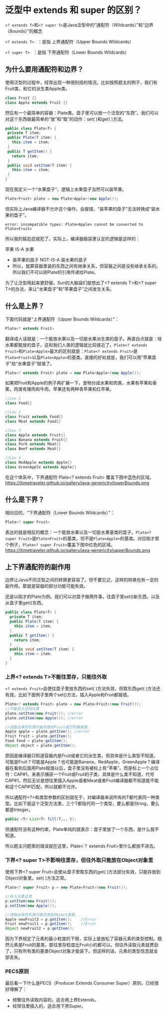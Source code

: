 # 泛型中 extends 和 super 的区别？



 ```<? extends T>```和```<? super
 T>```是Java泛型中的“通配符（Wildcards）”和“边界（Bounds）”的概念

 ```<? extends T> ``` ：是指 上界通配符（Upper Bounds Wildcards）
 
 ```<? super T> ``` ：是指 下界通配符（Lower Bounds Wildcards）

## 为什么要用通配符和边界？

使用泛型的过程中，经常出现一种很别扭的情况。比如按照题主的例子，我们有Fruit类，和它的派生类Apple类。
 ```java
class Fruit {}
class Apple extends Fruit {}
 ```
 
 然后有一个最简单的容器：Plate类。盘子里可以放一个泛型的“东西”。我们可以对这个东西做最简单的“放”和“取”的动作：set( )和get( )方法。
 ```java
public class Plate<T> {
  private T item;
  public Plate(T item) {
    this.item = item;
  }
  public T getItem() {
    return item;
  }
  public void setItem(T item) {
    this.item = item;
  }
}
 ```
 
 现在我定义一个“水果盘子”，逻辑上水果盘子当然可以装苹果。
 ```java
 Plate<Fruit> plate = new Plate<Apple>(new Apple());
 ```
 但实际上Java编译器不允许这个操作。会报错，“装苹果的盘子”无法转换成“装水果的盘子”。
 ```
 error: incompatible types: Plate<Apple> cannot be converted to Plate<Fruit>
 ```
 
 所以我的尴尬症就犯了。实际上，编译器脑袋里认定的逻辑是这样的：

苹果 IS-A 水果

- 装苹果的盘子 NOT-IS-A 装水果的盘子
- 所以，就算容器里装的东西之间有继承关系，但容器之间是没有继承关系的。所以我们不可以把Plate的引用传递给Plate。

为了让泛型用起来更舒服，Sun的大脑袋们就想出了<? extends T>和<? super T>的办法，来让“水果盘子”和“苹果盘子”之间发生关系。
 
 
## 什么是上界？ 
 
 下面代码就是“上界通配符（Upper Bounds Wildcards）”： 
 
 ```java Plate<?
 Plate<? extends Fruit>
 ```
 
 
 翻译成人话就是：一个能放水果以及一切是水果派生类的盘子。再直白点就是：啥水果都能放的盘子。这和我们人类的逻辑就比较接近了。```Plate<? extends Fruit>```和```Plate<Apple>```最大的区别就是：```Plate<? extends Fruit>```是```Plate<Fruit>```以及```Plate<Apple>```的基类。直接的好处就是，我们可以用“苹果盘子”给“水果盘子”赋值了。
 
 ```java
 Plate<? extends Fruit> plate = new Plate<Apple>(new Apple());
 ```
 
 如果把Fruit和Apple的例子再扩展一下，食物分成水果和肉类，水果有苹果和香蕉，肉类有猪肉和牛肉，苹果还有两种青苹果和红苹果。
 
 ```java
//Lev 1
class Food{}

//Lev 2
class Fruit extends Food{}
class Meat extends Food{}

//Lev 3
class Apple extends Fruit{}
class Banana extends Fruit{}
class Pork extends Meat{}
class Beef extends Meat{}

//Lev 4
class RedApple extends Apple{}
class GreenApple extends Apple{}
 ```
 
 在这个体系中，下界通配符 Plate<? extends Fruit> 覆盖下图中蓝色的区域。
 https://itimetraveler.github.io/gallery/java-genericity/lowerBounds.png
 
## 什么是下界？ 
 
 相对应的，“下界通配符（Lower Bounds Wildcards）”： 

 ```java
 Plate<? super Fruit>
 ```
 表达的就是相反的概念：一个能放水果以及一切是水果基类的盘子。```Plate<? super
 Fruit>```是```Plate<Fruit>```的基类，但不是```Plate<Apple>```的基类。对应刚才那个例子，```Plate<?
 super Fruit>```覆盖下图中红色的区域。
 https://itimetraveler.github.io/gallery/java-genericity/upperBounds.png
 
## 上下界通配符的副作用
边界让Java不同泛型之间的转换更容易了。但不要忘记，这样的转换也有一定的副作用。那就是容器的部分功能可能失效。

还是以刚才的Plate为例。我们可以对盘子做两件事，往盘子里set()新东西，以及从盘子里get()东西。
```java
public class Plate<T> { 
  private T item;
  public Plate(T item) {
    this.item = item;
  }
  public T getItem() {
    return item;
  }
  public void setItem(T item) {
    this.item = item;
  }
}
```

### 上界<? extends T>不能往里存，只能往外取

```<? extends Fruit>```会使往盘子里放东西的set( )方法失效。但取东西get( )方法还有效。比如下面例子里两个set()方法，插入Apple和Fruit都报错。

```java
Plate<? extends Fruit> plate = new Plate<Fruit>(new Fruit());
//不能存入任何元素
plate.setItem(new Fruit()); //error
plate.setItem(new Apple()); //error

//读取出来的东西只能存放在Fruit或它的基类里。
Apple apple = plate.getItem(); //error
Fruit fruit = plate.getItem();
Food food = plate.getItem();
Object object = plate.getItem();
```
原因是编译器只知道容器内是Fruit或者它的派生类，但具体是什么类型不知道。可能是Fruit？可能是Apple？也可能是Banana，RedApple，GreenApple？编译器在看到后面用Plate赋值以后，盘子里没有被标上有“苹果”。而是标上一个占位符：CAP#1，来表示捕获一个Fruit或Fruit的子类，具体是什么类不知道，代号CAP#1。然后无论是想往里插入Apple或者Meat或者Fruit编译器都不知道能不能和这个CAP#1匹配，所以就都不允许。


所以通配符<?>和类型参数的区别就在于，对编译器来说所有的T都代表同一种类型。比如下面这个泛型方法里，三个T都指代同一个类型，要么都是String，要么都是Integer。


```java
public <T> List<T> fill(T... t);
```

但通配符<?>没有这种约束，Plate<?>单纯的就表示：盘子里放了一个东西，是什么我不知道。

所以题主问题里的错误就在这里，Plate<？ extends Fruit>里什么都放不进去。


### 下界<? super T>不影响往里存，但往外取只能放在Object对象里

使用下界<? super Fruit>会使从盘子里取东西的get(
)方法部分失效，只能存放到Object对象里。set( )方法正常。 

```java
Plate<? super Fruit> p = new Plate<Fruit>(new Fruit());

//存入元素正常
p.setItem(new Fruit());
p.setItem(new Apple());

//读取出来的东西只能存放在Object类里。
Apple newFruit3 = p.getItem();    //Error
Fruit newFruit1 = p.getItem();    //Error
Object newFruit2 = p.getItem();
```

因为下界规定了元素的最小粒度的下限，实际上是放松了容器元素的类型控制。既然元素是Fruit的基类，那往里存粒度比Fruit小的都可以。但往外读取元素就费劲了，只有所有类的基类Object对象才能装下。但这样的话，元素的类型信息就全部丢失。

### PECS原则
 最后看一下什么是PECS（Producer Extends Consumer
 Super）原则，已经很好理解了： 
 
- 频繁往外读取内容的，适合用上界Extends。 
- 经常往里插入的，适合用下界Super。